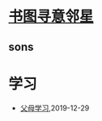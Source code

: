 # [书图寻意邻星](https://wongoo.gitee.io/sons)

## sons
# 学习
* [父母学习](/parent/parent-learning),2019-12-29
